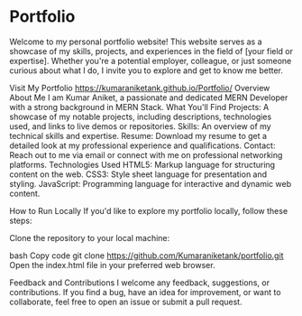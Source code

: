 # Portfolio
Welcome to my personal portfolio website! This website serves as a showcase of my skills, projects, and experiences in the field of [your field or expertise]. Whether you're a potential employer, colleague, or just someone curious about what I do, I invite you to explore and get to know me better.

Visit My Portfolio
https://kumaraniketank.github.io/Portfolio/
Overview
About Me
I am Kumar Aniket, a passionate and dedicated MERN Developer with a strong background in MERN Stack. 
What You'll Find
Projects: A showcase of my notable projects, including descriptions, technologies used, and links to live demos or repositories.
Skills: An overview of my technical skills and expertise.
Resume: Download my resume to get a detailed look at my professional experience and qualifications.
Contact: Reach out to me via email or connect with me on professional networking platforms.
Technologies Used
HTML5: Markup language for structuring content on the web.
CSS3: Style sheet language for presentation and styling.
JavaScript: Programming language for interactive and dynamic web content.

How to Run Locally
If you'd like to explore my portfolio locally, follow these steps:

Clone the repository to your local machine:

bash
Copy code
git clone https://github.com/Kumaraniketank/portfolio.git
Open the index.html file in your preferred web browser.

Feedback and Contributions
I welcome any feedback, suggestions, or contributions. If you find a bug, have an idea for improvement, or want to collaborate, feel free to open an issue or submit a pull request.

